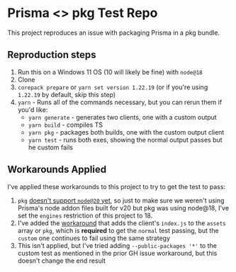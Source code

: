 # Prisma <> pkg Test Repo

This project reproduces an issue with packaging Prisma in a pkg bundle.

## Reproduction steps

1. Run this on a Windows 11 OS (10 will likely be fine) with `node@18`
1. Clone
1. `corepack prepare` or `yarn set version 1.22.19` (or if you're using `1.22.19` by default, skip this step)
1. `yarn` - Runs all of the commands necessary, but you can rerun them if you'd like:
    - `yarn generate` - generates two clients, one with a custom output
    - `yarn build` - compiles TS
    - `yarn pkg` - packages both builds, one with the custom output client
    - `yarn test` - runs both exes, showing the normal output passes but he custom fails

## Workarounds Applied

I've applied these workarounds to this project to try to get the test to pass:
1. `pkg` [doesn't support `node@20` yet](https://github.com/vercel/pkg/issues/2014), so just to make sure we weren't using Prisma's node addon files built for v20 but pkg was using node@18, I've set the `engines` restriction of this project to 18.
1. I've added the [workaround](https://github.com/prisma/prisma/issues/20841) that adds the client's `index.js` to the `assets` array or `pkg`, which is **required** to get the `normal` test passing, but the `custom` one continues to fail using the same strategy
1. This isn't applied, but I've tried adding `--public-packages '*'` to the custom test as mentioned in the prior GH issue workaround, but this doesn't change the end result
